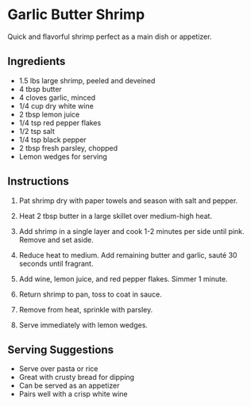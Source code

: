 # Garlic Butter Shrimp

Quick and flavorful shrimp perfect as a main dish or appetizer.

## Ingredients

- 1.5 lbs large shrimp, peeled and deveined
- 4 tbsp butter
- 4 cloves garlic, minced
- 1/4 cup dry white wine
- 2 tbsp lemon juice
- 1/4 tsp red pepper flakes
- 1/2 tsp salt
- 1/4 tsp black pepper
- 2 tbsp fresh parsley, chopped
- Lemon wedges for serving

## Instructions

1. Pat shrimp dry with paper towels and season with salt and pepper.

2. Heat 2 tbsp butter in a large skillet over medium-high heat.

3. Add shrimp in a single layer and cook 1-2 minutes per side until pink. Remove and set aside.

4. Reduce heat to medium. Add remaining butter and garlic, sauté 30 seconds until fragrant.

5. Add wine, lemon juice, and red pepper flakes. Simmer 1 minute.

6. Return shrimp to pan, toss to coat in sauce.

7. Remove from heat, sprinkle with parsley.

8. Serve immediately with lemon wedges.

## Serving Suggestions

- Serve over pasta or rice
- Great with crusty bread for dipping
- Can be served as an appetizer
- Pairs well with a crisp white wine